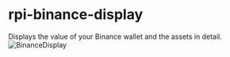 # rpi-binance-display
Displays the value of your Binance wallet and the assets in detail.
![BinanceDisplay](https://user-images.githubusercontent.com/84155543/118360828-2a508880-b589-11eb-81a2-6203f878964e.jpg)
